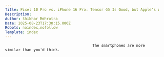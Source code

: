 ```yaml
---
Title: Pixel 10 Pro vs. iPhone 16 Pro: Tensor G5 Is Good, but Apple’s A18 Pro Is Better
Description: 
Author: Shikhar Mehrotra
Date: 2025-08-23T17:30:15.000Z
Robots: noindex,nofollow
Template: index
---
```


                                            The smartphones are more similar than you'd think.
                                        